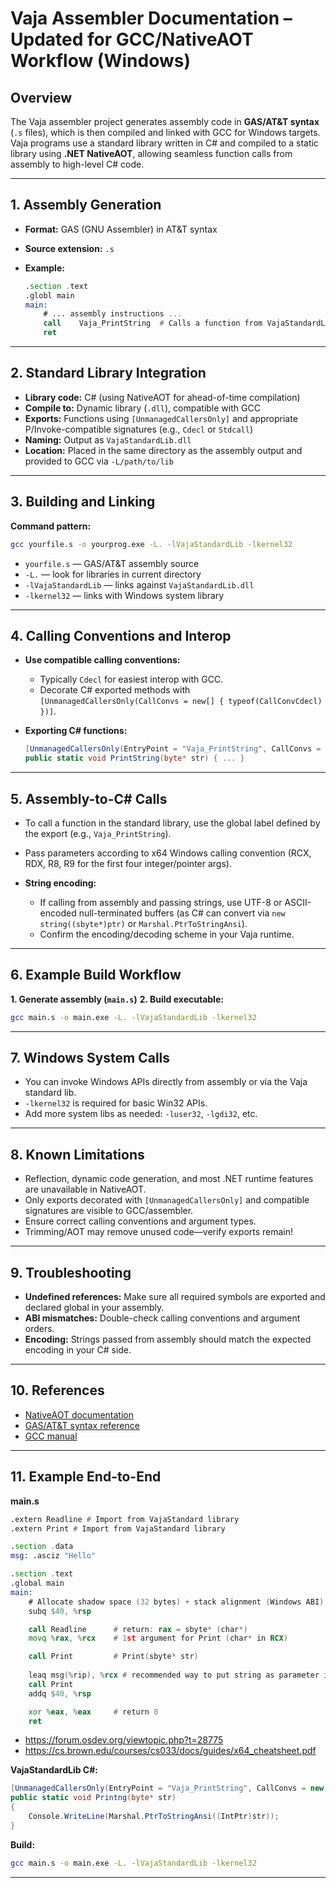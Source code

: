 # Vaja Assembler Documentation – **Updated for GCC/NativeAOT Workflow (Windows)**

## Overview

The Vaja assembler project generates assembly code in **GAS/AT\&T syntax** (`.s` files), which is then compiled and linked with GCC for Windows targets.
Vaja programs use a standard library written in C# and compiled to a static library using **.NET NativeAOT**, allowing seamless function calls from assembly to high-level C# code.

---

## 1. Assembly Generation

* **Format:** GAS (GNU Assembler) in AT\&T syntax
* **Source extension:** `.s`
* **Example:**

  ```asm
  .section .text
  .globl main
  main:
      # ... assembly instructions ...
      call    Vaja_PrintString  # Calls a function from VajaStandardLib
      ret
  ```

---

## 2. Standard Library Integration

* **Library code:** C# (using NativeAOT for ahead-of-time compilation)
* **Compile to:** Dynamic library (`.dll`), compatible with GCC
* **Exports:** Functions using `[UnmanagedCallersOnly]` and appropriate P/Invoke-compatible signatures (e.g., `Cdecl` or `Stdcall`)
* **Naming:** Output as `VajaStandardLib.dll`
* **Location:** Placed in the same directory as the assembly output and provided to GCC via `-L/path/to/lib`

---

## 3. Building and Linking

**Command pattern:**

```sh
gcc yourfile.s -o yourprog.exe -L. -lVajaStandardLib -lkernel32
```

* `yourfile.s` — GAS/AT\&T assembly source
* `-L.` — look for libraries in current directory
* `-lVajaStandardLib` — links against `VajaStandardLib.dll`
* `-lkernel32` — links with Windows system library

---

## 4. Calling Conventions and Interop

* **Use compatible calling conventions:**

  * Typically `Cdecl` for easiest interop with GCC.
  * Decorate C# exported methods with `[UnmanagedCallersOnly(CallConvs = new[] { typeof(CallConvCdecl) })]`.
* **Exporting C# functions:**

  ```csharp
  [UnmanagedCallersOnly(EntryPoint = "Vaja_PrintString", CallConvs = new[] { typeof(CallConvCdecl) })]
  public static void PrintString(byte* str) { ... }
  ```

---

## 5. Assembly-to-C# Calls

* To call a function in the standard library, use the global label defined by the export (e.g., `Vaja_PrintString`).
* Pass parameters according to x64 Windows calling convention (RCX, RDX, R8, R9 for the first four integer/pointer args).
* **String encoding:**

  * If calling from assembly and passing strings, use UTF-8 or ASCII-encoded null-terminated buffers (as C# can convert via `new string((sbyte*)ptr)` or `Marshal.PtrToStringAnsi`).
  * Confirm the encoding/decoding scheme in your Vaja runtime.

---

## 6. Example Build Workflow

**1. Generate assembly (`main.s`)**
**2. Build executable:**

```sh
gcc main.s -o main.exe -L. -lVajaStandardLib -lkernel32
```

---

## 7. Windows System Calls

* You can invoke Windows APIs directly from assembly or via the Vaja standard lib.
* `-lkernel32` is required for basic Win32 APIs.
* Add more system libs as needed:
  `-luser32`, `-lgdi32`, etc.

---

## 8. Known Limitations

* Reflection, dynamic code generation, and most .NET runtime features are unavailable in NativeAOT.
* Only exports decorated with `[UnmanagedCallersOnly]` and compatible signatures are visible to GCC/assembler.
* Ensure correct calling conventions and argument types.
* Trimming/AOT may remove unused code—verify exports remain!

---

## 9. Troubleshooting

* **Undefined references:** Make sure all required symbols are exported and declared global in your assembly.
* **ABI mismatches:** Double-check calling conventions and argument orders.
* **Encoding:** Strings passed from assembly should match the expected encoding in your C# side.

---

## 10. References

* [NativeAOT documentation](https://learn.microsoft.com/en-us/dotnet/core/deploying/native-aot/)
* [GAS/AT\&T syntax reference](https://sourceware.org/binutils/docs/as/)
* [GCC manual](https://gcc.gnu.org/onlinedocs/)

---

## 11. Example End-to-End

**main.s**

```asm
.extern Readline # Import from VajaStandard library
.extern Print # Import from VajaStandard library

.section .data
msg: .asciz "Hello"

.section .text
.global main
main:
    # Allocate shadow space (32 bytes) + stack alignment (Windows ABI)
    subq $40, %rsp

    call Readline      # return: rax = sbyte* (char*)
    movq %rax, %rcx    # 1st argument for Print (char* in RCX)

    call Print         # Print(sbyte* str)
    
    leaq msg(%rip), %rcx # recommended way to put string as parameter in register   
    call Print
    addq $40, %rsp

    xor %eax, %eax     # return 0
    ret
```
- https://forum.osdev.org/viewtopic.php?t=28775
- https://cs.brown.edu/courses/cs033/docs/guides/x64_cheatsheet.pdf

**VajaStandardLib C#:**

```csharp
[UnmanagedCallersOnly(EntryPoint = "Vaja_PrintString", CallConvs = new[] { typeof(CallConvCdecl) })]
public static void Printng(byte* str)
{
    Console.WriteLine(Marshal.PtrToStringAnsi((IntPtr)str));
}
```

**Build:**

```sh
gcc main.s -o main.exe -L. -lVajaStandardLib -lkernel32
```

---

